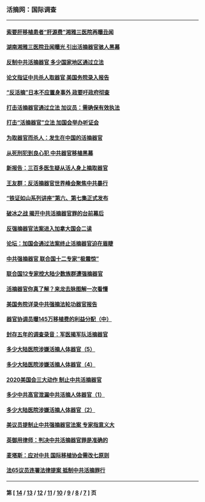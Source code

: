 ### 活摘网：国际调查
---
#### [索要肝移植患者“肝源费”湘雅三医院再曝丑闻](../../pages/nf5947/n14055320.md?09270430) 
#### [湖南湘雅三医院丑闻曝光 引出活摘器官骇人黑幕](../../pages/nf5947/n14051847.md?09270430) 
#### [反制中共活摘器官 多少国家地区通过立法](../../pages/nf5947/n14009863.md?09270430) 
#### [论文指证中共杀人取器官 美国务院录入报告](../../pages/nf5947/n13999890.md?09270430) 
#### [“反活摘”日本不应置身事外 政要吁政府彻查](../../pages/nf5947/n13971188.md?09270430) 
#### [打击活摘器官通过立法 加议员：需确保有效执法](../../pages/nf5947/n13886356.md?09270430) 
#### [打击“活摘器官”立法 加国会举办听证会](../../pages/nf5947/n13869362.md?09270430) 
#### [为取器官而杀人：发生在中国的活摘器官](../../pages/nf5947/n13794731.md?09270430) 
#### [从死刑犯到良心犯 中共器官移植黑幕](../../pages/nf5947/n13764669.md?09270430) 
#### [新报告：三百多医生疑从活人身上摘取器官](../../pages/nf5947/n13703044.md?09270430) 
#### [王友群：反活摘器官世界峰会聚焦中共暴行](../../pages/nf5947/n13250738.md?09270430) 
#### [“铁证如山系列讲座”第六、第七集正式发布](../../pages/nf5947/n13106287.md?09270430) 
#### [破冰之战 揭开中共活摘器官罪的台前幕后](../../pages/nf5947/n13082457.md?09270430) 
#### [反强摘器官法案进入加拿大国会二读](../../pages/nf5947/n13033450.md?09270430) 
#### [论坛：加国会通过法案终止活摘器官迫在眉睫](../../pages/nf5947/n13029839.md?09270430) 
#### [中共强摘器官 联合国十二专家“极震惊”](../../pages/nf5947/n13024313.md?09270430) 
#### [联合国12专家控大陆少数族群遭强摘器官](../../pages/nf5947/n13023877.md?09270430) 
#### [活摘器官你真了解？来龙去脉图解一次看懂](../../pages/nf5947/n13013820.md?09270430) 
#### [美国务院详录中共强摘法轮功器官报告](../../pages/nf5947/n12944519.md?09270430) 
#### [器官协调员曝145万移植费的利益分配（中）](../../pages/nf5947/n12894547.md?09270430) 
#### [封存五年的调查录音：军医揭军队活摘器官](../../pages/nf5947/n12798692.md?09270430) 
#### [多少大陆医院涉嫌活摘人体器官（5）](../../pages/nf5947/n12768383.md?09270430) 
#### [多少大陆医院涉嫌活摘人体器官（4）](../../pages/nf5947/n12664434.md?09270430) 
#### [2020美国会三大动作 制止中共活摘器官](../../pages/nf5947/n12682004.md?09270430) 
#### [多少中共高官泄漏中共活摘人体器官（1）](../../pages/nf5947/n12671234.md?09270430) 
#### [多少大陆医院涉嫌活摘人体器官（2）](../../pages/nf5947/n12655589.md?09270430) 
#### [美议员提制止中共强摘器官法案 专家指意义大](../../pages/nf5947/n12630561.md?09270430) 
#### [英御用律师：判决中共活摘器官罪是准确的](../../pages/nf5947/n12580740.md?09270430) 
#### [麦塔斯：应对中共 国际移植协会需改七原则](../../pages/nf5947/n12514711.md?09270430) 
#### [法65议员连署法律提案 抵制中共活摘罪行](../../pages/nf5947/n12437047.md?09270430) 

---
#### 第 [ [14](./14.md?09270430) / [13](./13.md?09270430) / [12](./12.md?09270430) / [11](./11.md?09270430) / [10](./10.md?09270430) / [9](./9.md?09270430) / [8](./8.md?09270430) / [7](./7.md?09270430) ] 页
